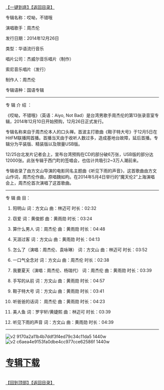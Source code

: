 [【一键到底】](#D)[【返回目录】](/README.md#M)
<a id="T"></a>

专辑名称：哎呦，不错哦

演唱歌手：周杰伦

发行日期：2014年12月26日

类型：华语流行音乐

唱片公司：杰威尔音乐唱片（制作）

索尼音乐唱片（发行）

制作人：周杰伦

专辑语种：国语专辑

------------
专 辑 介 绍 ：

《哎呦，不错哦》（英语：Aiyo, Not Bad）是台湾男歌手周杰伦的第13张录音室专辑，2014年12月10日开始预购，12月26日正式发行。

专辑名称来自于周杰伦本人的口头禅。首波主打歌曲《鞋子特大号》于12月5日在HitFM联播网首播。首播当天由于收听人数过多，造成基地台故障，延后首播。专辑分为平装版、精装版以及限量USB版。

12/25台北发片记者会上，宣布台湾预购在CD的部分破6万张，USB版的部分达12000张。此张专辑于西门町的签唱会，也估计共吸引2~3万人潮前来。

专辑收录了由方文山导演的电影同名主题曲《听见下雨的声音》，这首歌曲由方文山作词，周杰伦作曲，原唱魏如昀。在2014年5月4日举行的“魔天伦2”上海演唱会上，周杰伦首次演唱了这首歌曲。

------------
专 辑 曲 目：

1.	阳明山	  词：方文山	  曲：林迈可	  时长：02:32

2.	窃爱	词：黄俊郎	曲：黄雨勋	时长：03:24

3.	算什么男人	词：周杰伦	曲：黄雨勋	时长：04:48

4.	天涯过客	词：方文山	曲：黄雨勋	时长：04:13

5.	怎么了（演唱：周杰伦、袁咏琳）	词：方文山	曲：林迈可	时长：03:52

6.	一口气全念对	词：方文山	曲：周杰伦	时长：02:38

7.	我要夏天（演唱：周杰伦、杨瑞代）	词：周杰伦	曲：黄雨勋	时长：03:39

8.	手写的从前	词：方文山	曲：黄雨勋	时长：04:57

9.	鞋子特大号	词：方文山	曲：黄雨勋	时长：03:41

10.	听爸爸的话词：	周杰伦	曲：黄雨勋	时长：04:23

11.	美人鱼	词：罗宇轩/黄婕熙	曲：林迈可	时长：03:39

12.	听见下雨的声音	词：方文山	曲：黄雨勋	时长：04:39

------------
![v2 9170a2a11b4b7ddf3f4ed79c34c11da5 1440w](https://image.acg.lol/file/2025/10/03/v2-9170a2a11b4b7ddf3f4ed79c34c11da5_1440w.png)
![v2 c6aea4e9153fa0dbe4cc977cce62586f 1440w](https://image.acg.lol/file/2025/10/03/v2-c6aea4e9153fa0dbe4cc977cce62586f_1440w.png)

# [专辑下载](https://url53.ctfile.com/f/25713053-8445107306-2c36db?p=1024)
<br>[【回到顶部】](#T)[【返回目录】](/README.md#M)
<a id="D"></a>
